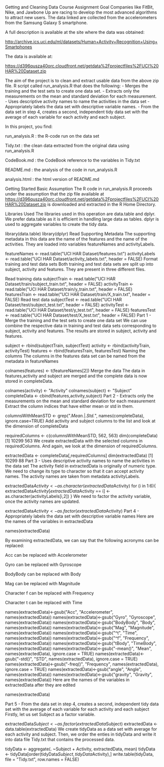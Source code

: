 Getting and Cleaning Data Course Assignment
Goal
Companies like FitBit, Nike, and Jawbone Up are racing to develop the most advanced algorithms to attract new users. The data linked are collected from the accelerometers from the Samsung Galaxy S smartphone.

A full description is available at the site where the data was obtained:

http://archive.ics.uci.edu/ml/datasets/Human+Activity+Recognition+Using+Smartphones

The data is available at:

https://d396qusza40orc.cloudfront.net/getdata%2Fprojectfiles%2FUCI%20HAR%20Dataset.zip

The aim of the project is to clean and extract usable data from the above zip file. R script called run_analysis.R that does the following: - Merges the training and the test sets to create one data set. - Extracts only the measurements on the mean and standard deviation for each measurement. - Uses descriptive activity names to name the activities in the data set - Appropriately labels the data set with descriptive variable names. - From the data set in step 4, creates a second, independent tidy data set with the average of each variable for each activity and each subject.

In this project, you find:

run_analysis.R : the R-code run on the data set

Tidy.txt : the clean data extracted from the original data using run_analysis.R

CodeBook.md : the CodeBook reference to the variables in Tidy.txt

README.md : the analysis of the code in run_analysis.R

analysis.html : the html version of README.md

Getting Started
Basic Assumption
The R code in run_analysis.R proceeds under the assumption that the zip file available at https://d396qusza40orc.cloudfront.net/getdata%2Fprojectfiles%2FUCI%20HAR%20Dataset.zip is downloaded and extracted in the R Home Directory.

Libraries Used
The libraries used in this operation are data.table and dplyr. We prefer data.table as it is efficient in handling large data as tables. dplyr is used to aggregate variables to create the tidy data.

library(data.table)
library(dplyr)
Read Supporting Metadata
The supporting metadata in this data are the name of the features and the name of the activities. They are loaded into variables featureNames and activityLabels.

featureNames <- read.table("UCI HAR Dataset/features.txt")
activityLabels <- read.table("UCI HAR Dataset/activity_labels.txt", header = FALSE)
Format training and test data sets
Both training and test data sets are split up into subject, activity and features. They are present in three different files.

Read training data
subjectTrain <- read.table("UCI HAR Dataset/train/subject_train.txt", header = FALSE)
activityTrain <- read.table("UCI HAR Dataset/train/y_train.txt", header = FALSE)
featuresTrain <- read.table("UCI HAR Dataset/train/X_train.txt", header = FALSE)
Read test data
subjectTest <- read.table("UCI HAR Dataset/test/subject_test.txt", header = FALSE)
activityTest <- read.table("UCI HAR Dataset/test/y_test.txt", header = FALSE)
featuresTest <- read.table("UCI HAR Dataset/test/X_test.txt", header = FALSE)
Part 1 - Merge the training and the test sets to create one data set
We can use combine the respective data in training and test data sets corresponding to subject, activity and features. The results are stored in subject, activity and features.

subject <- rbind(subjectTrain, subjectTest)
activity <- rbind(activityTrain, activityTest)
features <- rbind(featuresTrain, featuresTest)
Naming the columns
The columns in the features data set can be named from the metadata in featureNames

colnames(features) <- t(featureNames[2])
Merge the data
The data in features,activity and subject are merged and the complete data is now stored in completeData.

colnames(activity) <- "Activity"
colnames(subject) <- "Subject"
completeData <- cbind(features,activity,subject)
Part 2 - Extracts only the measurements on the mean and standard deviation for each measurement
Extract the column indices that have either mean or std in them.

columnsWithMeanSTD <- grep(".*Mean.*|.*Std.*", names(completeData), ignore.case=TRUE)
Add activity and subject columns to the list and look at the dimension of completeData

requiredColumns <- c(columnsWithMeanSTD, 562, 563)
dim(completeData)
[1] 10299   563
We create extractedData with the selected columns in requiredColumns. And again, we look at the dimension of requiredColumns.

extractedData <- completeData[,requiredColumns]
dim(extractedData)
[1] 10299    88
Part 3 - Uses descriptive activity names to name the activities in the data set
The activity field in extractedData is originally of numeric type. We need to change its type to character so that it can accept activity names. The activity names are taken from metadata activityLabels.

extractedData$Activity <- as.character(extractedData$Activity)
for (i in 1:6){
extractedData$Activity[extractedData$Activity == i] <- as.character(activityLabels[i,2])
}
We need to factor the activity variable, once the activity names are updated.

extractedData$Activity <- as.factor(extractedData$Activity)
Part 4 - Appropriately labels the data set with descriptive variable names
Here are the names of the variables in extractedData

names(extractedData)

By examining extractedData, we can say that the following acronyms can be replaced:

Acc can be replaced with Accelerometer

Gyro can be replaced with Gyroscope

BodyBody can be replaced with Body

Mag can be replaced with Magnitude

Character f can be replaced with Frequency

Character t can be replaced with Time

names(extractedData)<-gsub("Acc", "Accelerometer", names(extractedData))
names(extractedData)<-gsub("Gyro", "Gyroscope", names(extractedData))
names(extractedData)<-gsub("BodyBody", "Body", names(extractedData))
names(extractedData)<-gsub("Mag", "Magnitude", names(extractedData))
names(extractedData)<-gsub("^t", "Time", names(extractedData))
names(extractedData)<-gsub("^f", "Frequency", names(extractedData))
names(extractedData)<-gsub("tBody", "TimeBody", names(extractedData))
names(extractedData)<-gsub("-mean()", "Mean", names(extractedData), ignore.case = TRUE)
names(extractedData)<-gsub("-std()", "STD", names(extractedData), ignore.case = TRUE)
names(extractedData)<-gsub("-freq()", "Frequency", names(extractedData), ignore.case = TRUE)
names(extractedData)<-gsub("angle", "Angle", names(extractedData))
names(extractedData)<-gsub("gravity", "Gravity", names(extractedData))
Here are the names of the variables in extractedData after they are edited

names(extractedData)

Part 5 - From the data set in step 4, creates a second, independent tidy data set with the average of each variable for each activity and each subject
Firstly, let us set Subject as a factor variable.

extractedData$Subject <- as.factor(extractedData$Subject)
extractedData <- data.table(extractedData)
We create tidyData as a data set with average for each activity and subject. Then, we order the enties in tidyData and write it into data file Tidy.txt that contains the processed data.

tidyData <- aggregate(. ~Subject + Activity, extractedData, mean)
tidyData <- tidyData[order(tidyData$Subject,tidyData$Activity),]
write.table(tidyData, file = "Tidy.txt", row.names = FALSE)

